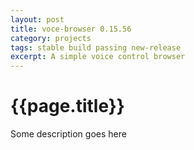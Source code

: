 ```yaml
---
layout: post
title: voce-browser 0.15.56
category: projects
tags: stable build passing new-release
excerpt: A simple voice control browser
---
```


# {{page.title}}


Some description goes here

